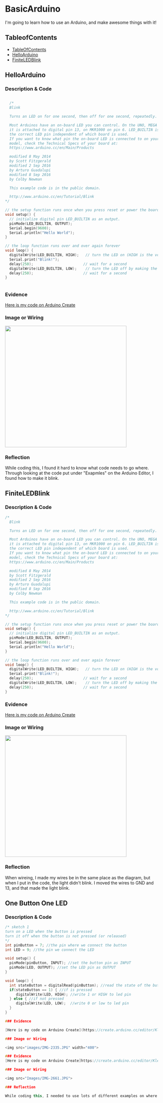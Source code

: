 # BasicArduino
I'm going to learn how to use an Arduino, and make awesome things with it!


## TableofContents
* [TableOfContents](#TableOfContents)
* [HelloArduino](#HelloArduino)
* [FiniteLEDBlink](#FiniteLEDBlink)

## HelloArduino

### Description & Code

```C++

  /*
  Blink

  Turns an LED on for one second, then off for one second, repeatedly.

  Most Arduinos have an on-board LED you can control. On the UNO, MEGA and ZERO
  it is attached to digital pin 13, on MKR1000 on pin 6. LED_BUILTIN is set to
  the correct LED pin independent of which board is used.
  If you want to know what pin the on-board LED is connected to on your Arduino
  model, check the Technical Specs of your board at:
  https://www.arduino.cc/en/Main/Products

  modified 8 May 2014
  by Scott Fitzgerald
  modified 2 Sep 2016
  by Arturo Guadalupi
  modified 8 Sep 2016
  by Colby Newman

  This example code is in the public domain.

  http://www.arduino.cc/en/Tutorial/Blink
*/

// the setup function runs once when you press reset or power the board
void setup() {
  // initialize digital pin LED_BUILTIN as an output.
  pinMode(LED_BUILTIN, OUTPUT);
  Serial.begin(9600);
  Serial.println("Hello World");
}

// the loop function runs over and over again forever
void loop() {
  digitalWrite(LED_BUILTIN, HIGH);   // turn the LED on (HIGH is the voltage level)
  Serial.print("Blink!");
  delay(250);                       // wait for a second
  digitalWrite(LED_BUILTIN, LOW);    // turn the LED off by making the voltage LOW
  delay(250);                       // wait for a second
}
  

```

### Evidence
[Here is my code on Arduino Create](https://create.arduino.cc/editor/Klenert17/cc864f69-3c59-4761-82d2-63bb23dcf5f7)

### Image or Wiring

<img src="images/SIK_Circuit_1A-Blink_bb.png" width="400">

### Reflection

While coding this, I found it hard to know what code needs to go where. Through  looking at the code put under "Exapmles" on the Arduino Editor, I found how to make it blink. 

## FiniteLEDBlink

### Description & Code

```C++
/*
  Blink

  Turns an LED on for one second, then off for one second, repeatedly.

  Most Arduinos have an on-board LED you can control. On the UNO, MEGA and ZERO
  it is attached to digital pin 13, on MKR1000 on pin 6. LED_BUILTIN is set to
  the correct LED pin independent of which board is used.
  If you want to know what pin the on-board LED is connected to on your Arduino
  model, check the Technical Specs of your board at:
  https://www.arduino.cc/en/Main/Products

  modified 8 May 2014
  by Scott Fitzgerald
  modified 2 Sep 2016
  by Arturo Guadalupi
  modified 8 Sep 2016
  by Colby Newman

  This example code is in the public domain.

  http://www.arduino.cc/en/Tutorial/Blink
*/

// the setup function runs once when you press reset or power the board
void setup() {
  // initialize digital pin LED_BUILTIN as an output.
  pinMode(LED_BUILTIN, OUTPUT);
  Serial.begin(9600);
  Serial.println("Hello World");
}

// the loop function runs over and over again forever
void loop() {
  digitalWrite(LED_BUILTIN, HIGH);   // turn the LED on (HIGH is the voltage level)
  Serial.print("Blink!");
  delay(250);                       // wait for a second
  digitalWrite(LED_BUILTIN, LOW);    // turn the LED off by making the voltage LOW
  delay(250);                       // wait for a second
}

```

### Evidence

[Here is my code on Arduino Create](https://create.arduino.cc/editor/Klenert17/cc864f69-3c59-4761-82d2-63bb23dcf5f7)

### Image or Wiring

<img src="Images/IMG-2661.JPG" width="400">

### Reflection

When wireing, I made my wires be in the same place as the diagram, but when I put in the code, the light didn't blink. I moved the wires to GND and 13, and that made the light blink.

## One Button One LED

### Description & Code


```C++
/* sketch 1
turn on a LED when the button is pressed
turn it off when the button is not pressed (or released)
*/
int pinButton = 7; //the pin where we connect the button
int LED = 9; //the pin we connect the LED

void setup() {
  pinMode(pinButton, INPUT); //set the button pin as INPUT
  pinMode(LED, OUTPUT); //set the LED pin as OUTPUT
}

void loop() {
  int stateButton = digitalRead(pinButton); //read the state of the button
  if(stateButton == 1) { //if is pressed
     digitalWrite(LED, HIGH); //write 1 or HIGH to led pin
  } else { //if not pressed
     digitalWrite(LED, LOW);  //write 0 or low to led pin
  }
}

### Evidence

[Here is my code on Arduino Create](https://create.arduino.cc/editor/Klenert17/ee1b18ff-067d-4cab-8fc5-f93190c2ed96)

### Image or Wiring

<img src="images/IMG-2335.JPG" width="400">

### Evidence
[Here is my code on Arduino Create]https://create.arduino.cc/editor/Klenert17/ee1b18ff-067d-4cab-8fc5-f93190c2ed96)

### Image or Wiring

<img src="Images/IMG-2661.JPG">

### Reflection

While coding this, I needed to use lots of different examples on where the wires connect. Using different images and websites, i figured out that the way I wired it works well.
